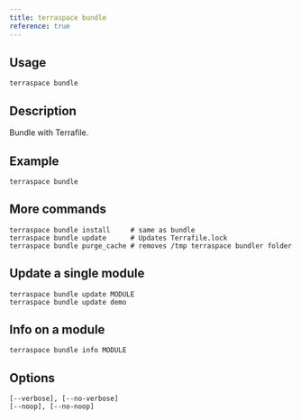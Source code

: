 ```yaml
---
title: terraspace bundle
reference: true
---
```


## Usage

    terraspace bundle

## Description

Bundle with Terrafile.

## Example

    terraspace bundle

## More commands

    terraspace bundle install     # same as bundle
    terraspace bundle update      # Updates Terrafile.lock
    terraspace bundle purge_cache # removes /tmp terraspace bundler folder

## Update a single module

    terraspace bundle update MODULE
    terraspace bundle update demo

## Info on a module

    terraspace bundle info MODULE


## Options

```
[--verbose], [--no-verbose]  
[--noop], [--no-noop]        
```

